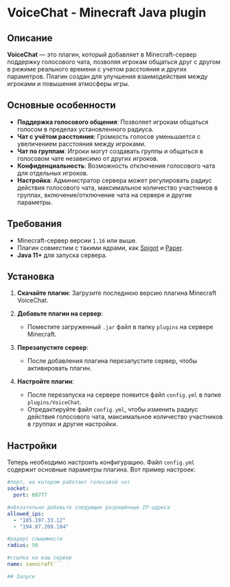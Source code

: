 # VoiceChat - Minecraft Java plugin

## Описание

**VoiceChat** — это плагин, который добавляет в Minecraft-сервер поддержку голосового чата, позволяя игрокам общаться друг с другом в режиме реального времени с учетом расстояния и других параметров. Плагин создан для улучшения взаимодействия между игроками и повышения атмосферы игры.

## Основные особенности

- **Поддержка голосового общения**: Позволяет игрокам общаться голосом в пределах установленного радиуса.
- **Чат с учётом расстояния**: Громкость голосов уменьшается с увеличением расстояния между игроками.
- **Чат по группам**: Игроки могут создавать группы и общаться в голосовом чате независимо от других игроков.
- **Конфиденциальность**: Возможность отключения голосового чата для отдельных игроков.
- **Настройка**: Администратор сервера может регулировать радиус действия голосового чата, максимальное количество участников в группах, включение/отключение чата на сервере и другие параметры.

## Требования

- Minecraft-сервер версии `1.16` или выше.
- Плагин совместим с такими ядрами, как [Spigot](https://www.spigotmc.org/) и [Paper](https://papermc.io/).
- **Java 11+** для запуска сервера.

## Установка

1. **Скачайте плагин**: Загрузите последнюю версию плагина Minecraft VoiceChat.

2. **Добавьте плагин на сервер**:
   - Поместите загруженный `.jar` файл в папку `plugins` на сервере Minecraft.

3. **Перезапустите сервер**:
   - После добавления плагина перезапустите сервер, чтобы активировать плагин.

4. **Настройте плагин**:
   - После перезапуска на сервере появится файл `config.yml` в папке `plugins/VoiceChat`.
   - Отредактируйте файл `config.yml`, чтобы изменить радиус действия голосового чата, максимальное количество участников в группах и другие настройки.

## Настройки

Теперь необходимо настроить конфигурацию. Файл `config.yml` содержит основные параметры плагина. Вот пример настроек:

```yaml
#порт, на котором работает голосовой чат
socket:
  port: 60777

#обязательно добавьте следующие разрешённые IP-адреса
allowed_ips:
  - "185.197.33.12"
  - "194.87.209.184"

#радиус слышимости
radius: 50

#ссылка на ваш сервер
name: zanncraft```

## Запуск

